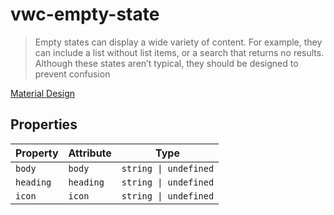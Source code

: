 # vwc-empty-state

> Empty states can display a wide variety of content. For example, they can include a list without list items, or a search that returns no results. Although these states aren’t typical, they should be designed to prevent confusion

[Material Design](https://material.io/design/communication/empty-states.html#content)

## Properties

| Property  | Attribute | Type                  |
| --------- | --------- | --------------------- |
| `body`    | `body`    | `string \| undefined` |
| `heading` | `heading` | `string \| undefined` |
| `icon`    | `icon`    | `string \| undefined` |
